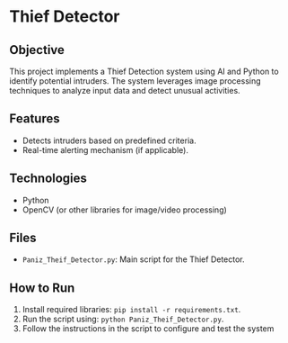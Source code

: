 # Thief Detector

## Objective
This project implements a Thief Detection system using AI and Python to identify potential intruders. The system leverages image processing techniques to analyze input data and detect unusual activities.

## Features
- Detects intruders based on predefined criteria.
- Real-time alerting mechanism (if applicable).

## Technologies
- Python
- OpenCV (or other libraries for image/video processing)

## Files
- `Paniz_Theif_Detector.py`: Main script for the Thief Detector.

## How to Run
1. Install required libraries: `pip install -r requirements.txt`.
2. Run the script using: `python Paniz_Theif_Detector.py`.
3. Follow the instructions in the script to configure and test the system
